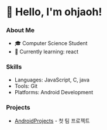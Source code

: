 # 👋 Hello, I'm ohjaoh!

### About Me
- 🎓 Computer Science Student
- 🌱 Currently learning: react

### Skills
- Languages: JavaScript, C, java
- Tools: Git
- Platforms: Android Development

### Projects
- [AndroidProjects](https://github.com/ohjaoh/AndroidProjects) - 첫 팀 프로젝트
